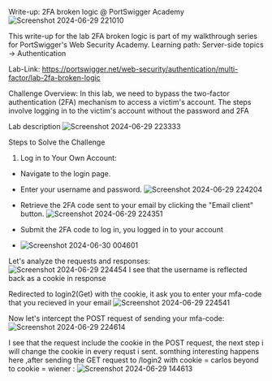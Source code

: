 Write-up: 2FA broken logic @ PortSwigger Academy
![Screenshot 2024-06-29 221010](https://github.com/hoss123684/bug-bounty-hunting-vulnarabilities/assets/80020673/5ddf30e4-af52-4163-8d82-b3e539b91df3)

This write-up for the lab 2FA broken logic is part of my walkthrough series for PortSwigger's Web Security Academy.
Learning path: Server-side topics → Authentication

Lab-Link: https://portswigger.net/web-security/authentication/multi-factor/lab-2fa-broken-logic

Challenge Overview:
In this lab, we need to bypass the two-factor authentication (2FA) mechanism to access a victim's account. The steps involve logging in to the victim's account without the password and 2FA

Lab description
![Screenshot 2024-06-29 223333](https://github.com/hoss123684/bug-bounty-hunting-vulnarabilities/assets/80020673/385c24c6-3c30-40e6-88fc-f3a458d55a3b)

Steps to Solve the Challenge
1. Log in to Your Own Account:
  - Navigate to the login page.
  - Enter your username and password.
          ![Screenshot 2024-06-29 224204](https://github.com/hoss123684/bug-bounty-hunting-vulnarabilities/assets/80020673/f3dce409-17ba-408e-8d21-15a0674f391f)

  - Retrieve the 2FA code sent to your email by clicking the "Email client" button.
          ![Screenshot 2024-06-29 224351](https://github.com/hoss123684/bug-bounty-hunting-vulnarabilities/assets/80020673/d9ba76a5-2b25-4214-a8ae-6145e00b6d3a)

  - Submit the 2FA code to log in, you logged in to your account
  - ![Screenshot 2024-06-30 004601](https://github.com/hoss123684/bug-bounty-hunting-vulnarabilities/assets/80020673/a49b5b07-ecb7-4f56-996b-dc494c3ca955)


Let's analyze the requests and responses:
    ![Screenshot 2024-06-29 224454](https://github.com/hoss123684/bug-bounty-hunting-vulnarabilities/assets/80020673/41314462-72e4-4361-8799-d7bcbed0db59)
I see that the username is reflected back as a cookie in response

Redirected to login2(Get) with the cookie, it ask you to enter your mfa-code that you recieved in your email
        ![Screenshot 2024-06-29 224541](https://github.com/hoss123684/bug-bounty-hunting-vulnarabilities/assets/80020673/0f0e263e-3c74-4a75-815a-a587b0272490)
  
Now let's intercept the POST request of sending your mfa-code:
![Screenshot 2024-06-29 224614](https://github.com/hoss123684/bug-bounty-hunting-vulnarabilities/assets/80020673/1c2cd62a-bf99-453b-87d8-7bb30a0fd639)

I see that the request include the cookie in the POST request, the next step i will change the cookie in every requst i sent.
somthing interesting happens here ,after sending the GET request to /login2 with cookie = carlos beyond to cookie = wiener :
![Screenshot 2024-06-29 144613](https://github.com/hoss123684/bug-bounty-hunting-vulnarabilities/assets/80020673/c59a8893-0125-43a4-96e4-82acb14cb6b6)


